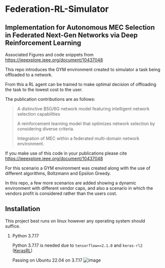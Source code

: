 # Federation-RL-Simulator

## Implementation for Autonomous MEC Selection in Federated Next-Gen Networks via Deep Reinforcement Learning
Associated Figures and code snippets from https://ieeexplore.ieee.org/document/10437048


This repo introduces the GYM environment created to simulator a task being offloaded to a network. 

From this a RL agent can be trained to make optimal decision of offloading the task to the lowest cost to the user. 

The publication contributions are as follows: 
>
> A distinctive B5G/6G network model featuring intelligent network selection capabilities 
>
> A reinforcement learning model that optimizes network selection by considering diverse criteria. 
>
> Integration of MEC within a federated multi-domain network environment. 
>

If you make use of this code in your publications please cite https://ieeexplore.ieee.org/document/10437048


For this scenario a GYM environment was created along with the use of different algorithms, Boltzmann and Epsilon Greedy. 

In this repo, a few more scenarios are added showing a dynamic environment with different vendor caps, and also a scenario in which the vendors profit is considered rather than the users cost. 

## Installation

This project best runs on linux however any operating system should suffice. 

1. Python 3.7.17 
    
    Python 3.7.17 is needed due to ```tensorflow==2.1.0``` and ```keras-rl2``` ([KerasRL](https://github.com/inarikami/keras-rl2))

    Passing on Ubuntu 22.04 on 3.7.17 ![image](https://github.com/EPFigetakis/Federation-RL-Simulator/actions/workflows/ci.yml/badge.svg)
    
